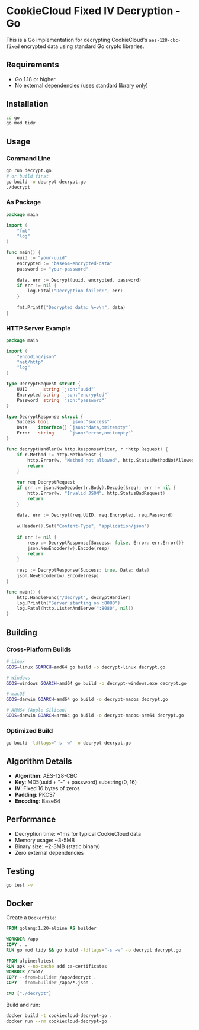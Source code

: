 # CookieCloud Fixed IV Decryption - Go

This is a Go implementation for decrypting CookieCloud's `aes-128-cbc-fixed` encrypted data using standard Go crypto libraries.

## Requirements

- Go 1.18 or higher
- No external dependencies (uses standard library only)

## Installation

```bash
cd go
go mod tidy
```

## Usage

### Command Line

```bash
go run decrypt.go
# or build first
go build -o decrypt decrypt.go
./decrypt
```

### As Package

```go
package main

import (
    "fmt"
    "log"
)

func main() {
    uuid := "your-uuid"
    encrypted := "base64-encrypted-data"
    password := "your-password"
    
    data, err := Decrypt(uuid, encrypted, password)
    if err != nil {
        log.Fatal("Decryption failed:", err)
    }
    
    fmt.Printf("Decrypted data: %+v\n", data)
}
```

### HTTP Server Example

```go
package main

import (
    "encoding/json"
    "net/http"
    "log"
)

type DecryptRequest struct {
    UUID      string `json:"uuid"`
    Encrypted string `json:"encrypted"`
    Password  string `json:"password"`
}

type DecryptResponse struct {
    Success bool        `json:"success"`
    Data    interface{} `json:"data,omitempty"`
    Error   string      `json:"error,omitempty"`
}

func decryptHandler(w http.ResponseWriter, r *http.Request) {
    if r.Method != http.MethodPost {
        http.Error(w, "Method not allowed", http.StatusMethodNotAllowed)
        return
    }
    
    var req DecryptRequest
    if err := json.NewDecoder(r.Body).Decode(&req); err != nil {
        http.Error(w, "Invalid JSON", http.StatusBadRequest)
        return
    }
    
    data, err := Decrypt(req.UUID, req.Encrypted, req.Password)
    
    w.Header().Set("Content-Type", "application/json")
    
    if err != nil {
        resp := DecryptResponse{Success: false, Error: err.Error()}
        json.NewEncoder(w).Encode(resp)
        return
    }
    
    resp := DecryptResponse{Success: true, Data: data}
    json.NewEncoder(w).Encode(resp)
}

func main() {
    http.HandleFunc("/decrypt", decryptHandler)
    log.Println("Server starting on :8080")
    log.Fatal(http.ListenAndServe(":8080", nil))
}
```

## Building

### Cross-Platform Builds

```bash
# Linux
GOOS=linux GOARCH=amd64 go build -o decrypt-linux decrypt.go

# Windows
GOOS=windows GOARCH=amd64 go build -o decrypt-windows.exe decrypt.go

# macOS
GOOS=darwin GOARCH=amd64 go build -o decrypt-macos decrypt.go

# ARM64 (Apple Silicon)
GOOS=darwin GOARCH=arm64 go build -o decrypt-macos-arm64 decrypt.go
```

### Optimized Build

```bash
go build -ldflags="-s -w" -o decrypt decrypt.go
```

## Algorithm Details

- **Algorithm**: AES-128-CBC
- **Key**: MD5(uuid + "-" + password).substring(0, 16)
- **IV**: Fixed 16 bytes of zeros
- **Padding**: PKCS7
- **Encoding**: Base64

## Performance

- Decryption time: ~1ms for typical CookieCloud data
- Memory usage: ~3-5MB
- Binary size: ~2-3MB (static binary)
- Zero external dependencies

## Testing

```bash
go test -v
```

## Docker

Create a `Dockerfile`:

```dockerfile
FROM golang:1.20-alpine AS builder

WORKDIR /app
COPY . .
RUN go mod tidy && go build -ldflags="-s -w" -o decrypt decrypt.go

FROM alpine:latest
RUN apk --no-cache add ca-certificates
WORKDIR /root/
COPY --from=builder /app/decrypt .
COPY --from=builder /app/*.json .

CMD ["./decrypt"]
```

Build and run:

```bash
docker build -t cookiecloud-decrypt-go .
docker run --rm cookiecloud-decrypt-go
```
